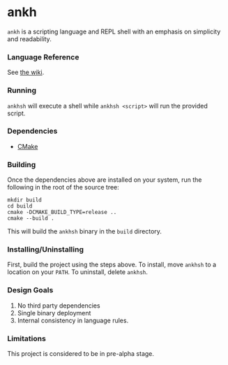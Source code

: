# ankh

`ankh` is a scripting language and REPL shell with an emphasis on simplicity and readability.

### Language Reference

See [the wiki](https://github.com/tamerfrombk/ankh/wiki/Ankh).

### Running

`ankhsh` will execute a shell while `ankhsh <script>` will run the provided script.

### Dependencies

- [CMake](https://cmake.org/)

### Building

Once the dependencies above are installed on your system, run the following in the root of the source tree:

```
mkdir build
cd build
cmake -DCMAKE_BUILD_TYPE=release ..
cmake --build .
```

This will build the `ankhsh` binary in the `build` directory.

### Installing/Uninstalling

First, build the project using the steps above. To install, move `ankhsh` to a location on your `PATH`. To uninstall, delete `ankhsh`.

### Design Goals

1. No third party dependencies
2. Single binary deployment
3. Internal consistency in language rules.

### Limitations

This project is considered to be in pre-alpha stage.
